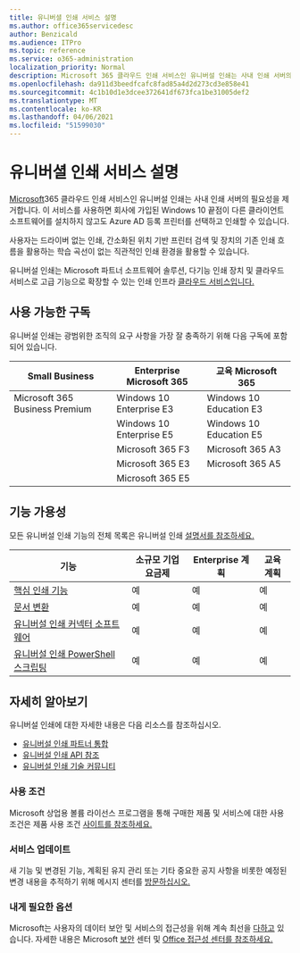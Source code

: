 ```yaml
---
title: 유니버셜 인쇄 서비스 설명
ms.author: office365servicedesc
author: Benzicald
ms.audience: ITPro
ms.topic: reference
ms.service: o365-administration
localization_priority: Normal
description: Microsoft 365 클라우드 인쇄 서비스인 유니버설 인쇄는 사내 인쇄 서버의 필요성을 제거합니다.
ms.openlocfilehash: da911d3beedfcafc8fad85a4d2d273cd3e858e41
ms.sourcegitcommit: 4c1b10d1e3dcee372641df673fca1be31005def2
ms.translationtype: MT
ms.contentlocale: ko-KR
ms.lasthandoff: 04/06/2021
ms.locfileid: "51599030"
---
```

# <a name="universal-print-service-description"></a>유니버셜 인쇄 서비스 설명

[Microsoft](https://www.microsoft.com/microsoft-365/windows/universal-print)365 클라우드 인쇄 서비스인 유니버설 인쇄는 사내 인쇄 서버의 필요성을 제거합니다. 이 서비스를 사용하면 회사에 가입된 Windows 10 끝점이 다른 클라이언트 소프트웨어를 설치하지 않고도 Azure AD 등록 프린터를 선택하고 인쇄할 수 있습니다.

사용자는 드라이버 없는 인쇄, 간소화된 위치 기반 프린터 검색 및 장치의 기존 인쇄 흐름을 활용하는 학습 곡선이 없는 직관적인 인쇄 환경을 활용할 수 있습니다.

유니버설 인쇄는 Microsoft 파트너 소프트웨어 솔루션, 다기능 인쇄 장치 및 클라우드 서비스로 고급 기능으로 확장할 수 있는 인쇄 인프라 [클라우드 서비스입니다.](/universal-print/fundamentals/universal-print-partner-integrations)

## <a name="available-subscriptions"></a>사용 가능한 구독

유니버설 인쇄는 광범위한 조직의 요구 사항을 가장 잘 충족하기 위해 다음 구독에 포함되어 있습니다.

| Small Business                 | Enterprise Microsoft 365     | 교육 Microsoft 365 |
|--------------------------------|------------------------------|-------------------------|
| Microsoft 365 Business Premium | Windows 10 Enterprise E3     | Windows 10 Education E3 |
|                                | Windows 10 Enterprise E5     | Windows 10 Education E5 |
|                                | Microsoft 365 F3             | Microsoft 365 A3        |
|                                | Microsoft 365 E3             | Microsoft 365 A5        |
|                                | Microsoft 365 E5             |                         |

## <a name="feature-availability"></a>기능 가용성

모든 유니버설 인쇄 기능의 전체 목록은 유니버설 인쇄 [설명서를 참조하세요.](/universal-print/)

| 기능                                  | 소규모 기업 요금제 | Enterprise 계획 | 교육 계획 |
|------------------------------------------|----------------------|------------------|-----------------|
| [핵심 인쇄 기능](/universal-print/)             | 예                  | 예              | 예             |
| [문서 변환](/universal-print/fundamentals/universal-print-document-conversion)                  | 예                  | 예              | 예             |
| [유니버설 인쇄 커넥터 소프트웨어](/universal-print/fundamentals/universal-print-connector-overview)   | 예                  | 예              | 예             |
| [유니버설 인쇄 PowerShell 스크립팅](/universal-print/fundamentals/universal-print-powershell) | 예                  | 예              | 예             |

## <a name="learn-more"></a>자세히 알아보기

유니버설 인쇄에 대한 자세한 내용은 다음 리소스를 참조하십시오.

- [유니버설 인쇄 파트너 통합](/universal-print/fundamentals/universal-print-partner-integrations)
- [유니버설 인쇄 API 참조](/graph/universal-print-concept-overview)
- [유니버설 인쇄 기술 커뮤니티](https://techcommunity.microsoft.com/t5/universal-print/ct-p/UniversalPrint)

### <a name="licensing-terms"></a>사용 조건

Microsoft 상업용 볼륨 라이선스 프로그램을 통해 구매한 제품 및 서비스에 대한 사용 조건은 제품 사용 조건 [사이트를 참조하세요.](https://www.microsoft.com/licensing/terms/) 

### <a name="service-updates"></a>서비스 업데이트

새 기능 및 변경된 기능, 계획된 유지 관리 또는 기타 중요한 공지 사항을 비롯한 예정된 변경 내용을 추적하기 위해 메시지 센터를 [방문하십시오.](/microsoft-365/admin/manage/message-center)

### <a name="accessibility"></a>내게 필요한 옵션

Microsoft는 사용자의 데이터 보안 및 서비스의 접근성을 위해 계속 최선을 [다하고](https://www.microsoft.com/trust-center/compliance/accessibility) 있습니다. 자세한 내용은 Microsoft [보안](https://www.microsoft.com/trust-center) 센터 및 [Office 접근성 센터를 참조하세요.](https://support.microsoft.com/topic/office-accessibility-center-resources-for-people-with-disabilities-ecab0fcf-d143-4fe8-a2ff-6cd596bddc6d)
